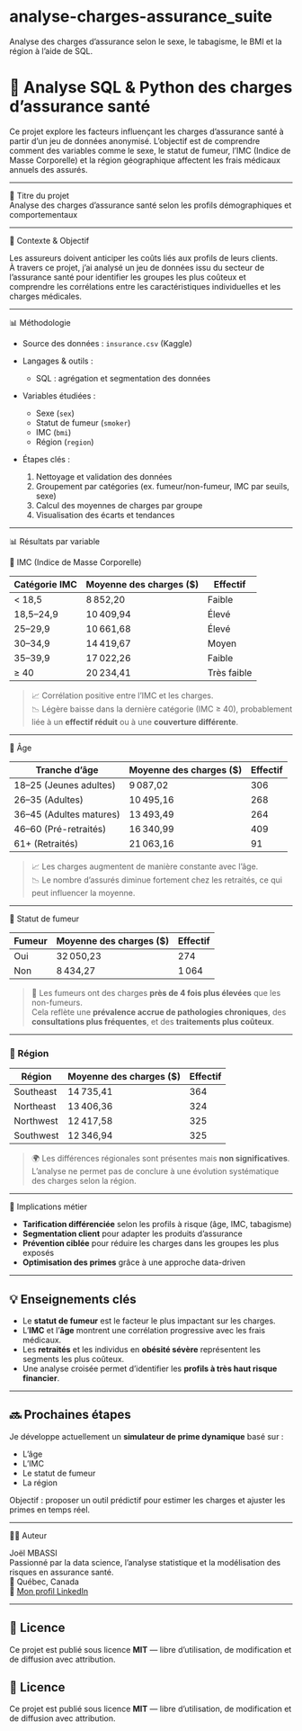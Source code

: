 # analyse-charges-assurance_suite
Analyse des charges d’assurance selon le sexe, le tabagisme, le BMI et la région à l’aide de SQL.
# 🧠 Analyse SQL & Python des charges d’assurance santé

Ce projet explore les facteurs influençant les charges d’assurance santé à partir d’un jeu de données anonymisé. L’objectif est de comprendre comment des variables comme le sexe, le statut de fumeur, l’IMC (Indice de Masse Corporelle) et la région géographique affectent les frais médicaux annuels des assurés.

---

🎯 Titre du projet  
Analyse des charges d’assurance santé selon les profils démographiques et comportementaux

---

📌 Contexte & Objectif

Les assureurs doivent anticiper les coûts liés aux profils de leurs clients.  
À travers ce projet, j’ai analysé un jeu de données issu du secteur de l’assurance santé pour identifier les groupes les plus coûteux et comprendre les corrélations entre les caractéristiques individuelles et les charges médicales.

---

📊 Méthodologie

- Source des données : `insurance.csv` (Kaggle)
- Langages & outils :
  - SQL : agrégation et segmentation des données
  
- Variables étudiées :
  - Sexe (`sex`)
  - Statut de fumeur (`smoker`)
  - IMC (`bmi`)
  - Région (`region`)
- Étapes clés :
  1. Nettoyage et validation des données
  2. Groupement par catégories (ex. fumeur/non-fumeur, IMC par seuils, sexe)
  3. Calcul des moyennes de charges par groupe
  4. Visualisation des écarts et tendances

---

📊 Résultats par variable

🔸 IMC (Indice de Masse Corporelle)

| Catégorie IMC              | Moyenne des charges ($) | Effectif |
|----------------------------|--------------------------|----------|
| < 18,5                     | 8 852,20                 | Faible   |
| 18,5–24,9                  | 10 409,94                | Élevé    |
| 25–29,9                    | 10 661,68                | Élevé    |
| 30–34,9                    | 14 419,67                | Moyen    |
| 35–39,9                    | 17 022,26                | Faible   |
| ≥ 40                      | 20 234,41                | Très faible |

> 📈 Corrélation positive entre l’IMC et les charges.  
> 📉 Légère baisse dans la dernière catégorie (IMC ≥ 40), probablement liée à un **effectif réduit** ou à une **couverture différente**.

---

🔸 Âge

| Tranche d’âge        | Moyenne des charges ($) | Effectif |
|----------------------|--------------------------|----------|
| 18–25 (Jeunes adultes)   | 9 087,02                 | 306      |
| 26–35 (Adultes)          | 10 495,16                | 268      |
| 36–45 (Adultes matures)  | 13 493,49                | 264      |
| 46–60 (Pré-retraités)    | 16 340,99                | 409      |
| 61+ (Retraités)          | 21 063,16                | 91       |

> 📈 Les charges augmentent de manière constante avec l’âge.  
> 📉 Le nombre d’assurés diminue fortement chez les retraités, ce qui peut influencer la moyenne.

---

🔸 Statut de fumeur

| Fumeur | Moyenne des charges ($) | Effectif |
|--------|--------------------------|----------|
| Oui    | 32 050,23                | 274      |
| Non    | 8 434,27                 | 1 064    |

> 🚬 Les fumeurs ont des charges **près de 4 fois plus élevées** que les non-fumeurs.  
> Cela reflète une **prévalence accrue de pathologies chroniques**, des **consultations plus fréquentes**, et des **traitements plus coûteux**.

---

### 🔸 Région

| Région      | Moyenne des charges ($) | Effectif |
|-------------|--------------------------|----------|
| Southeast   | 14 735,41                | 364      |
| Northeast   | 13 406,36                | 324      |
| Northwest   | 12 417,58                | 325      |
| Southwest   | 12 346,94                | 325      |

> 🌍 Les différences régionales sont présentes mais **non significatives**.  
> L’analyse ne permet pas de conclure à une évolution systématique des charges selon la région.

---

💼 Implications métier

- **Tarification différenciée** selon les profils à risque (âge, IMC, tabagisme)
- **Segmentation client** pour adapter les produits d’assurance
- **Prévention ciblée** pour réduire les charges dans les groupes les plus exposés
- **Optimisation des primes** grâce à une approche data-driven

---

## 💡 Enseignements clés

- Le **statut de fumeur** est le facteur le plus impactant sur les charges.
- L’**IMC** et l’**âge** montrent une corrélation progressive avec les frais médicaux.
- Les **retraités** et les individus en **obésité sévère** représentent les segments les plus coûteux.
- Une analyse croisée permet d’identifier les **profils à très haut risque financier**.

---

## 🔜 Prochaines étapes

Je développe actuellement un **simulateur de prime dynamique** basé sur :
- L’âge
- L’IMC
- Le statut de fumeur
- La région

Objectif : proposer un outil prédictif pour estimer les charges et ajuster les primes en temps réel.

---

👨‍💻 Auteur

Joël MBASSI  
Passionné par la data science, l’analyse statistique et la modélisation des risques en assurance santé.  
📍 Québec, Canada  
🔗 [Mon profil LinkedIn]([https://www.linkedin.com/in/ton-nom-utilisateur](https://www.linkedin.com/in/jo%C3%ABl-mbassi-a70140183?utm_source=share&utm_campaign=share_via&utm_content=profile&utm_medium=android_app))

---

## 📜 Licence

Ce projet est publié sous licence **MIT** — libre d’utilisation, de modification et de diffusion avec attribution.

## 📜 Licence

Ce projet est publié sous licence **MIT** — libre d’utilisation, de modification et de diffusion avec attribution.
